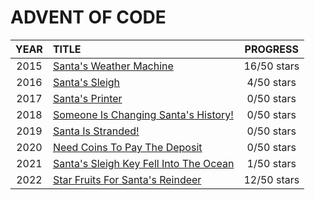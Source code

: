 # ADVENT OF CODE

| **YEAR** | **TITLE** | **PROGRESS** |
| :---: | :--- | :---: |
| 2015 | [Santa's Weather Machine](https://github.com/fromwindowstolinux/AoC/blob/main/2015/README.md) | 16/50 stars |
| 2016 | [Santa's Sleigh](https://github.com/fromwindowstolinux/AoC/blob/main/2016/README.md) | 4/50 stars |
| 2017 | [Santa's Printer](https://github.com/fromwindowstolinux/AoC/blob/main/2017/README.md) | 0/50 stars |
| 2018 | [Someone Is Changing Santa's History!](https://github.com/fromwindowstolinux/AoC/blob/main/2018/README.md) | 0/50 stars |
| 2019 | [Santa Is Stranded!](https://github.com/fromwindowstolinux/AoC/blob/main/2019/README.md) | 0/50 stars |
| 2020 | [Need Coins To Pay The Deposit](https://github.com/fromwindowstolinux/AoC/blob/main/2020/README.md) | 0/50 stars |
| 2021 | [Santa's Sleigh Key Fell Into The Ocean](https://github.com/fromwindowstolinux/AoC/blob/main/2021/README.md) | 1/50 stars|
| 2022 | [Star Fruits For Santa's Reindeer](https://github.com/fromwindowstolinux/AoC/blob/main/2022/README.md) | 12/50 stars|